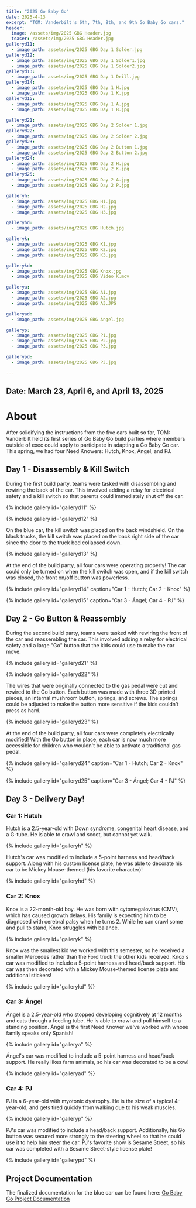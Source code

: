```yaml
---
title: "2025 Go Baby Go"
date: 2025-4-13
excerpt: "TOM: Vanderbilt's 6th, 7th, 8th, and 9th Go Baby Go cars."
header:
  image: /assets/img/2025 GBG Header.jpg
  teaser: /assets/img/2025 GBG Header.jpg
galleryd11:
  - image_path: assets/img/2025 GBG Day 1 Solder.jpg
galleryd12:
  - image_path: assets/img/2025 GBG Day 1 Solder1.jpg
  - image_path: assets/img/2025 GBG Day 1 Solder2.jpg
galleryd13:
  - image_path: assets/img/2025 GBG Day 1 Drill.jpg
galleryd14:
  - image_path: assets/img/2025 GBG Day 1 H.jpg
  - image_path: assets/img/2025 GBG Day 1 K.jpg
galleryd15:
  - image_path: assets/img/2025 GBG Day 1 A.jpg
  - image_path: assets/img/2025 GBG Day 1 B.jpg

galleryd21:
  - image_path: assets/img/2025 GBG Day 2 Solder 1.jpg
galleryd22:
  - image_path: assets/img/2025 GBG Day 2 Solder 2.jpg
galleryd23:
  - image_path: assets/img/2025 GBG Day 2 Button 1.jpg
  - image_path: assets/img/2025 GBG Day 2 Button 2.jpg
galleryd24:
  - image_path: assets/img/2025 GBG Day 2 H.jpg
  - image_path: assets/img/2025 GBG Day 2 K.jpg
galleryd25:
  - image_path: assets/img/2025 GBG Day 2 A.jpg
  - image_path: assets/img/2025 GBG Day 2 P.jpg

galleryh:
  - image_path: assets/img/2025 GBG H1.jpg
  - image_path: assets/img/2025 GBG H2.jpg
  - image_path: assets/img/2025 GBG H3.jpg

galleryhd:
  - image_path: assets/img/2025 GBG Hutch.jpg

galleryk:
  - image_path: assets/img/2025 GBG K1.jpg
  - image_path: assets/img/2025 GBG K2.jpg
  - image_path: assets/img/2025 GBG K3.jpg

gallerykd:
  - image_path: assets/img/2025 GBG Knox.jpg
  - image_path: assets/img/2025 GBG Video K.mov

gallerya:
  - image_path: assets/img/2025 GBG A1.jpg
  - image_path: assets/img/2025 GBG A2.jpg
  - image_path: assets/img/2025 GBG A3.JPG

galleryad:
  - image_path: assets/img/2025 GBG Angel.jpg

galleryp:
  - image_path: assets/img/2025 GBG P1.jpg
  - image_path: assets/img/2025 GBG P2.jpg
  - image_path: assets/img/2025 GBG P3.jpg

gallerypd:
  - image_path: assets/img/2025 GBG PJ.jpg

---
```


## Date: March 23, April 6, and April 13, 2025<br>

# About

After solidifying the instructions from the five cars built so far, TOM: Vanderbilt held its first series of Go Baby Go build parties where members outside of exec could apply to participate in adapting a Go Baby Go car. This spring, we had four Need Knowers: Hutch, Knox, Ángel, and PJ. 

## Day 1 - Disassembly & Kill Switch

During the first build party, teams were tasked with disassembling and rewiring the back of the car. This involved adding a relay for electrical safety and a kill switch so that parents could immediately shut off the car.

{% include gallery id="galleryd11" %}

{% include gallery id="galleryd12" %}

On the blue car, the kill switch was placed on the back windshield. On the black trucks, the kill switch was placed on the back right side of the car since the door to the truck bed collapsed down. 

{% include gallery id="galleryd13" %}

At the end of the build party, all four cars were operating properly! The car could only be turned on when the kill switch was open, and if the kill switch was closed, the front on/off button was powerless.  

{% include gallery id="galleryd14" caption="Car 1 - Hutch; Car 2 - Knox" %}

{% include gallery id="galleryd15" caption="Car 3 - Ángel; Car 4 - PJ" %}


## Day 2 - Go Button & Reassembly

During the second build party, teams were tasked with rewiring the front of the car and reassembling the car. This involved adding a relay for electrical safety and a large "Go" button that the kids could use to make the car move.

{% include gallery id="galleryd21" %}

{% include gallery id="galleryd22" %}

The wires that were originally connected to the gas pedal were cut and rewired to the Go button. Each button was made with three 3D printed pieces, an internal mushroom button, springs, and screws. The springs could be adjusted to make the button more sensitive if the kids couldn't press as hard. 

{% include gallery id="galleryd23" %}

At the end of the build party, all four cars were completely electrically modified! With the Go button in place, each car is now much more accessible for children who wouldn't be able to activate a traditional gas pedal.  

{% include gallery id="galleryd24" caption="Car 1 - Hutch; Car 2 - Knox" %}

{% include gallery id="galleryd25" caption="Car 3 - Ángel; Car 4 - PJ" %}


## Day 3 - Delivery Day!

### Car 1: Hutch

Hutch is a 2.5-year-old with Down syndrome, congenital heart disease, and a G-tube. He is able to crawl and scoot, but cannot yet walk.  

{% include gallery id="galleryh" %}

Hutch's car was modified to include a 5-point harness and head/back support. Along with his custom license plate, he was able to decorate his car to be Mickey Mouse-themed (his favorite character)!


{% include gallery id="galleryhd" %}

### Car 2: Knox

Knox is a 22-month-old boy. He was born with cytomegalovirus (CMV), which has caused growth delays. His family is expecting him to be diagnosed with cerebral palsy when he turns 2. While he can crawl some and pull to stand, Knox struggles with balance.

{% include gallery id="galleryk" %}

Knox was the smallest kid we worked with this semester, so he received a smaller Mercedes rather than the Ford truck the other kids received. Knox's car was modified to include a 5-point harness and head/back support. His car was then decorated with a Mickey Mouse-themed license plate and additional stickers!

{% include gallery id="gallerykd" %}

### Car 3: Ángel

Ángel is a 2.5-year-old who stopped developing cognitively at 12 months and eats through a feeding tube. He is able to crawl and pull himself to a standing position. Ángel is the first Need Knower we've worked with whose family speaks only Spanish! 

{% include gallery id="gallerya" %}

Ángel's car was modified to include a 5-point harness and head/back support. He really likes farm animals, so his car was decorated to be a cow!

{% include gallery id="galleryad" %}

### Car 4: PJ

PJ is a 6-year-old with myotonic dystrophy. He is the size of a typical 4-year-old, and gets tired quickly from walking due to his weak muscles. 

{% include gallery id="galleryp" %}

PJ's car was modified to include a head/back support. Additionally, his Go button was secured more strongly to the steering wheel so that he could use it to help him steer the car. PJ's favorite show is Sesame Street, so his car was completed with a Sesame Street-style license plate!

{% include gallery id="gallerypd" %}


## Project Documentation

The finalized documentation for the blue car can be found here: [Go Baby Go Project Documentation](https://tomglobal.org/project?id=65dce93dc360e629290718f4)
